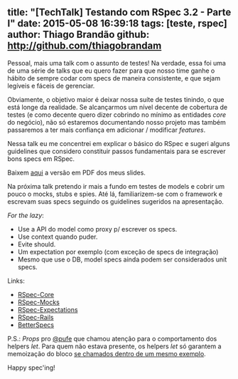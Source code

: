 title: "[TechTalk] Testando com RSpec 3.2 - Parte I"
date: 2015-05-08 16:39:18
tags: [teste, rspec]
author: Thiago Brandão
github: http://github.com/thiagobrandam
---

Pessoal, mais uma talk com o assunto de testes! Na verdade, essa foi uma de uma série de talks que eu quero fazer para que nosso time ganhe o hábito de sempre codar com specs de maneira consistente, e que sejam legíveis e fáceis de gerenciar.

Obviamente, o objetivo maior é deixar nossa suíte de testes tinindo, o que está longe da realidade. Se alcançarmos um nível decente de cobertura de testes (e como decente quero dizer cobrindo no mínimo as entidades _core_ do negócio), não só estaremos documentando nosso projeto mas também passaremos a ter mais confiança em adicionar / modificar _features_.

Nessa talk eu me concentrei em explicar o básico do RSpec e sugeri alguns guidelines que considero constituir passos fundamentais para se escrever bons specs em RSpec.

Baixem [aqui](https://s3.amazonaws.com/redealumnidevs/testing-with-rspec-parte-i.pdf) a versão em PDF dos meus slides.

Na próxima talk pretendo ir mais a fundo em testes de models e cobrir um pouco o mocks, stubs e spies. Até lá, familiarizem-se com o framework e escrevam suas specs seguindo os guidelines sugeridos na apresentação.

_For the lazy_:

* Use a API do model como proxy p/ escrever os specs.
* Use context quando puder.
* Evite should.
* Um expectation por exemplo (com exceção de specs de integração)
* Mesmo que use o DB, model specs ainda podem ser considerados unit specs.

Links:

* [RSpec-Core](http://www.relishapp.com/rspec/rspec-core/v/3-2)
* [RSpec-Mocks](http://www.relishapp.com/rspec/rspec-mocks/v/3-2/docs/)
* [RSpec-Expectations](http://www.relishapp.com/rspec/rspec-expectations/v/3-2/docs/)
* [RSpec-Rails](http://www.relishapp.com/rspec/rspec-rails/v/3-2/docs/)
* [BetterSpecs](http://betterspecs.org/)


P.S.: _Props_ pro [@pufe](http://github.com/pufe) que chamou atenção para o comportamento dos helpers _let_. Para quem não estava presente, os helpers _let_ só garantem a memoização do bloco [se chamados dentro de um mesmo exemplo](https://gist.github.com/thiagobrandam/9444093be25b08920c2b).

Happy spec'ing!

